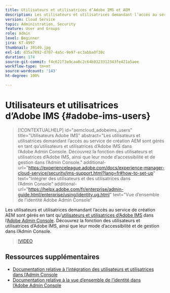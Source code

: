```yaml
---
title: Utilisateurs et utilisatrices d’Adobe IMS et AEM
description: Les utilisateurs et utilisatrices demandant l’accès au service de création AEM sont gérés en tant qu’utilisateurs et utilisatrices d’Adobe IMS dans l’Adobe Admin Console. Découvrez la fonction des utilisateurs et utilisatrices d’Adobe IMS, ainsi que leur mode d’accessibilité et de gestion dans l’Admin Console.
version: Cloud Service
topic: Administration, Security
feature: User and Groups
role: Admin
level: Beginner
jira: KT-4997
thumbnail: 39149.jpg
exl-id: d35a7892-d707-4a5c-9e97-ec3abba0f30c
duration: 174
source-git-commit: f4c621f3a9caa8c2c64b8323312343fe421a5aee
workflow-type: tm+mt
source-wordcount: '143'
ht-degree: 100%

---
```


# Utilisateurs et utilisatrices d’Adobe IMS {#adobe-ims-users}

>[!CONTEXTUALHELP]
>id="aemcloud_adobeims_users"
>title="Utilisateurs Adobe IMS"
>abstract="Les utilisateurs et utilisatrices demandant l’accès au service de création AEM sont gérés en tant qu’utilisateurs et utilisatrices d’Adobe IMS dans l’Adobe Admin Console. Découvrez la fonction des utilisateurs et utilisatrices d’Adobe IMS, ainsi que leur mode d’accessibilité et de gestion dans l’Admin Console."
>additional-url="https://experienceleague.adobe.com/docs/experience-manager-cloud-service/security/ims-support.html?lang=fr#how-to-set-up" text="Intégrer des utilisateurs et des utilisatrices dans l’Admin Console"
>additional-url="https://helpx.adobe.com/fr/enterprise/admin-guide.html/enterprise/using/identity.ug.html" text="Vue d’ensemble de l’identité Adobe Admin Console"

Les utilisateurs et utilisatrices demandant l’accès au service de création AEM sont gérés en tant qu’[utilisateurs et utilisatrices d’Adobe IMS](https://helpx.adobe.com/fr/enterprise/using/set-up-identity.html) dans l’[Adobe Admin Console](https://adminconsole.adobe.com). Découvrez la fonction des utilisateurs et utilisatrices d’Adobe IMS, ainsi que leur mode d’accessibilité et de gestion dans l’Admin Console.

>[!VIDEO](https://video.tv.adobe.com/v/39149?quality=12&learn=on)

## Ressources supplémentaires

+ [Documentation relative à l’intégration des utilisateurs et utilisatrices dans l’Admin Console](https://experienceleague.adobe.com/docs/experience-manager-cloud-service/content/security/ims-support.html?lang=fr#onboarding-users-in-admin-console)
+ [Documentation relative à la vue d’ensemble de l’identité dans l’Adobe Admin Console](https://helpx.adobe.com/fr/enterprise/using/identity.html)

